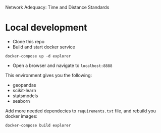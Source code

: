 Network Adequacy: Time and Distance Standards


# Local development

- Clone this repo
- Build and start docker service
```
docker-compose up -d explorer
```
- Open a browser and navigate to `localhost:8888`

This environment gives you the following:
- geopandas
- scikit-learn
- statsmodels
- seaborn

Add more needed dependecies to `requirements.txt` file, and rebuild you docker images:
```
docker-compose build explorer
```
